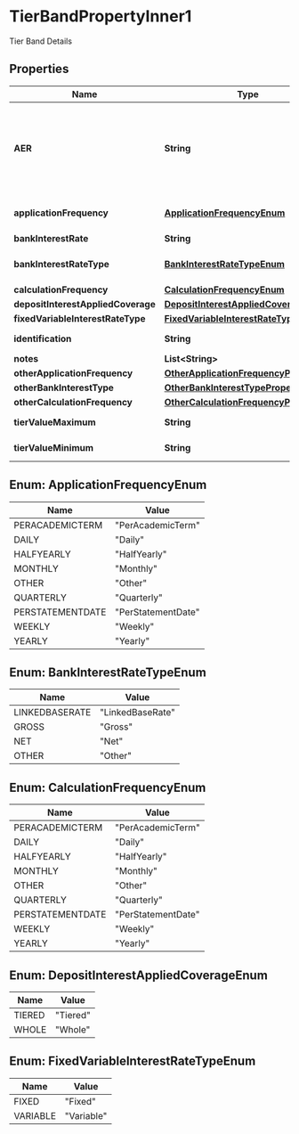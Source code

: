 

# TierBandPropertyInner1

Tier Band Details

## Properties

| Name | Type | Description | Notes |
|------------ | ------------- | ------------- | -------------|
|**AER** | **String** | The annual equivalent rate (AER) is interest that is calculated under the assumption that any interest paid is combined with the original balance and the next interest payment will be based on the slightly higher account balance. Overall, this means that interest can be compounded several times in a year depending on the number of times that interest payments are made.   Read more: Annual Equivalent Rate (AER) http://www.investopedia.com/terms/a/aer.asp#ixzz4gfR7IO1A |  |
|**applicationFrequency** | [**ApplicationFrequencyEnum**](#ApplicationFrequencyEnum) | How often is interest applied to the PCA for this tier/band i.e. how often the financial institution pays accumulated interest to the customer&#39;s PCA. |  |
|**bankInterestRate** | **String** | Bank Interest for the PCA product |  [optional] |
|**bankInterestRateType** | [**BankInterestRateTypeEnum**](#BankInterestRateTypeEnum) | Interest rate types, other than AER, which financial institutions may use to describe the annual interest rate payable to the PCA. |  [optional] |
|**calculationFrequency** | [**CalculationFrequencyEnum**](#CalculationFrequencyEnum) | How often is credit interest calculated for the account. |  [optional] |
|**depositInterestAppliedCoverage** | [**DepositInterestAppliedCoverageEnum**](#DepositInterestAppliedCoverageEnum) | Amount on which Interest applied. |  [optional] |
|**fixedVariableInterestRateType** | [**FixedVariableInterestRateTypeEnum**](#FixedVariableInterestRateTypeEnum) | Type of interest rate, Fixed or Variable |  |
|**identification** | **String** | Unique and unambiguous identification of a  Tier Band for a PCA. |  [optional] |
|**notes** | **List&lt;String&gt;** | Optional additional notes to supplement the Tier Band details |  [optional] |
|**otherApplicationFrequency** | [**OtherApplicationFrequencyProperty**](OtherApplicationFrequencyProperty.md) |  |  [optional] |
|**otherBankInterestType** | [**OtherBankInterestTypeProperty**](OtherBankInterestTypeProperty.md) |  |  [optional] |
|**otherCalculationFrequency** | [**OtherCalculationFrequencyProperty**](OtherCalculationFrequencyProperty.md) |  |  [optional] |
|**tierValueMaximum** | **String** | Maximum deposit value for which the credit interest tier applies. |  [optional] |
|**tierValueMinimum** | **String** | Minimum deposit value for which the credit interest tier applies. |  |



## Enum: ApplicationFrequencyEnum

| Name | Value |
|---- | -----|
| PERACADEMICTERM | &quot;PerAcademicTerm&quot; |
| DAILY | &quot;Daily&quot; |
| HALFYEARLY | &quot;HalfYearly&quot; |
| MONTHLY | &quot;Monthly&quot; |
| OTHER | &quot;Other&quot; |
| QUARTERLY | &quot;Quarterly&quot; |
| PERSTATEMENTDATE | &quot;PerStatementDate&quot; |
| WEEKLY | &quot;Weekly&quot; |
| YEARLY | &quot;Yearly&quot; |



## Enum: BankInterestRateTypeEnum

| Name | Value |
|---- | -----|
| LINKEDBASERATE | &quot;LinkedBaseRate&quot; |
| GROSS | &quot;Gross&quot; |
| NET | &quot;Net&quot; |
| OTHER | &quot;Other&quot; |



## Enum: CalculationFrequencyEnum

| Name | Value |
|---- | -----|
| PERACADEMICTERM | &quot;PerAcademicTerm&quot; |
| DAILY | &quot;Daily&quot; |
| HALFYEARLY | &quot;HalfYearly&quot; |
| MONTHLY | &quot;Monthly&quot; |
| OTHER | &quot;Other&quot; |
| QUARTERLY | &quot;Quarterly&quot; |
| PERSTATEMENTDATE | &quot;PerStatementDate&quot; |
| WEEKLY | &quot;Weekly&quot; |
| YEARLY | &quot;Yearly&quot; |



## Enum: DepositInterestAppliedCoverageEnum

| Name | Value |
|---- | -----|
| TIERED | &quot;Tiered&quot; |
| WHOLE | &quot;Whole&quot; |



## Enum: FixedVariableInterestRateTypeEnum

| Name | Value |
|---- | -----|
| FIXED | &quot;Fixed&quot; |
| VARIABLE | &quot;Variable&quot; |



